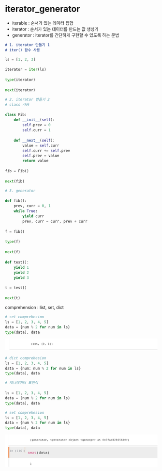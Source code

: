 # iterator_generator

- iterable : 순서가 있는 데이터 집합
- iterator : 순서가 있는 데이터를 만드는 값 생성기
- generator : iterator를 간단하게 구현할 수 있도록 하는 문법

```markdown
# 1. iterator 만들기 1
# iter() 함수 사용
```

```python
ls = [1, 2, 3]

iterator = iter(ls)

type(iterator)

next(iterator)
```

```python
# 2. iterator 만들기 2
# class 사용

class Fib:
    def __init__(self):
        self.prev = 0
        self.curr = 1
    
    def __next__(self):
        value = self.curr
        self.curr += self.prev
        self.prev = value
        return value

fib = Fib()

next(fib)
```

```python
# 3. generator

def fib():
    prev, curr = 0, 1
    while True:
        yield curr
        prev, curr = curr, prev + curr

f = fib()

type(f)

next(f)

def test():
    yield 1
    yield 2    
    yield 3

t = test()

next(t)
```

comprehension : list, set, dict

```python
# set comprehesion
ls = [1, 2, 3, 4, 5]
data = {num % 2 for num in ls}
type(data), data
```

![iterator_generator%201f4b1d17e160412eaa1984ef31d2765a/Untitled.png](iterator_generator%201f4b1d17e160412eaa1984ef31d2765a/Untitled.png)

```python
# dict comprehesion
ls = [1, 2, 3, 4, 5]
data = {num: num % 2 for num in ls}
type(data), data
```

```python
# 제너레이터 표현식

ls = [1, 2, 3, 4, 5]
data = (num % 2 for num in ls)
type(data), data
```

```python
# set comprehesion
ls = [1, 2, 3, 4, 5]
data = {num % 2 for num in ls}
type(data), data
```

![iterator_generator%201f4b1d17e160412eaa1984ef31d2765a/Untitled%201.png](iterator_generator%201f4b1d17e160412eaa1984ef31d2765a/Untitled%201.png)